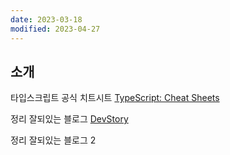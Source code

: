 ```yaml
---
date: 2023-03-18
modified: 2023-04-27
---
```


## 소개

타입스크립트 공식 치트시트
[TypeScript: Cheat Sheets](https://www.typescriptlang.org/cheatsheets)

정리 잘되있는 블로그
[DevStory](https://developer-talk.tistory.com/)

정리 잘되있는 블로그 2
